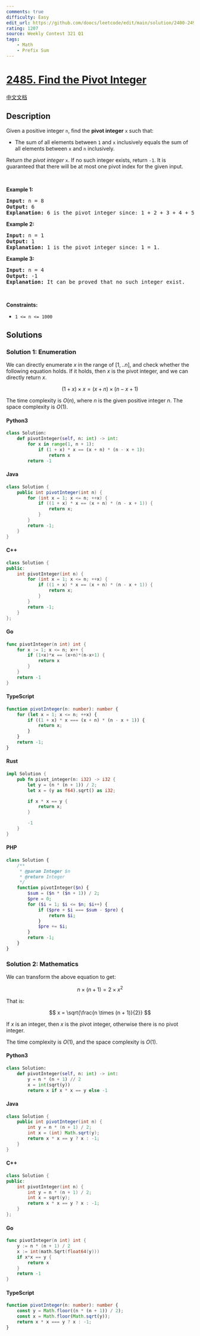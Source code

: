 ```yaml
---
comments: true
difficulty: Easy
edit_url: https://github.com/doocs/leetcode/edit/main/solution/2400-2499/2485.Find%20the%20Pivot%20Integer/README_EN.md
rating: 1207
source: Weekly Contest 321 Q1
tags:
    - Math
    - Prefix Sum
---
```


<!-- problem:start -->

# [2485. Find the Pivot Integer](https://leetcode.com/problems/find-the-pivot-integer)

[中文文档](/solution/2400-2499/2485.Find%20the%20Pivot%20Integer/README.md)

## Description

<!-- description:start -->

<p>Given a positive integer <code>n</code>, find the <strong>pivot integer</strong> <code>x</code> such that:</p>

<ul>
	<li>The sum of all elements between <code>1</code> and <code>x</code> inclusively equals the sum of all elements between <code>x</code> and <code>n</code> inclusively.</li>
</ul>

<p>Return <em>the pivot integer </em><code>x</code>. If no such integer exists, return <code>-1</code>. It is guaranteed that there will be at most one pivot index for the given input.</p>

<p>&nbsp;</p>
<p><strong class="example">Example 1:</strong></p>

<pre>
<strong>Input:</strong> n = 8
<strong>Output:</strong> 6
<strong>Explanation:</strong> 6 is the pivot integer since: 1 + 2 + 3 + 4 + 5 + 6 = 6 + 7 + 8 = 21.
</pre>

<p><strong class="example">Example 2:</strong></p>

<pre>
<strong>Input:</strong> n = 1
<strong>Output:</strong> 1
<strong>Explanation:</strong> 1 is the pivot integer since: 1 = 1.
</pre>

<p><strong class="example">Example 3:</strong></p>

<pre>
<strong>Input:</strong> n = 4
<strong>Output:</strong> -1
<strong>Explanation:</strong> It can be proved that no such integer exist.
</pre>

<p>&nbsp;</p>
<p><strong>Constraints:</strong></p>

<ul>
	<li><code>1 &lt;= n &lt;= 1000</code></li>
</ul>

<!-- description:end -->

## Solutions

<!-- solution:start -->

### Solution 1: Enumeration

We can directly enumerate $x$ in the range of $[1,..n]$, and check whether the following equation holds. If it holds, then $x$ is the pivot integer, and we can directly return $x$.

$$
(1 + x) \times x = (x + n) \times (n - x + 1)
$$

The time complexity is $O(n)$, where $n$ is the given positive integer $n$. The space complexity is $O(1)$.

<!-- tabs:start -->

#### Python3

```python
class Solution:
    def pivotInteger(self, n: int) -> int:
        for x in range(1, n + 1):
            if (1 + x) * x == (x + n) * (n - x + 1):
                return x
        return -1
```

#### Java

```java
class Solution {
    public int pivotInteger(int n) {
        for (int x = 1; x <= n; ++x) {
            if ((1 + x) * x == (x + n) * (n - x + 1)) {
                return x;
            }
        }
        return -1;
    }
}
```

#### C++

```cpp
class Solution {
public:
    int pivotInteger(int n) {
        for (int x = 1; x <= n; ++x) {
            if ((1 + x) * x == (x + n) * (n - x + 1)) {
                return x;
            }
        }
        return -1;
    }
};
```

#### Go

```go
func pivotInteger(n int) int {
	for x := 1; x <= n; x++ {
		if (1+x)*x == (x+n)*(n-x+1) {
			return x
		}
	}
	return -1
}
```

#### TypeScript

```ts
function pivotInteger(n: number): number {
    for (let x = 1; x <= n; ++x) {
        if ((1 + x) * x === (x + n) * (n - x + 1)) {
            return x;
        }
    }
    return -1;
}
```

#### Rust

```rust
impl Solution {
    pub fn pivot_integer(n: i32) -> i32 {
        let y = (n * (n + 1)) / 2;
        let x = (y as f64).sqrt() as i32;

        if x * x == y {
            return x;
        }

        -1
    }
}
```

#### PHP

```php
class Solution {
    /**
     * @param Integer $n
     * @return Integer
     */
    function pivotInteger($n) {
        $sum = ($n * ($n + 1)) / 2;
        $pre = 0;
        for ($i = 1; $i <= $n; $i++) {
            if ($pre + $i === $sum - $pre) {
                return $i;
            }
            $pre += $i;
        }
        return -1;
    }
}
```

<!-- tabs:end -->

<!-- solution:end -->

<!-- solution:start -->

### Solution 2: Mathematics

We can transform the above equation to get:

$$
n \times (n + 1) = 2 \times x^2
$$

That is:

$$
x = \sqrt{\frac{n \times (n + 1)}{2}}
$$

If $x$ is an integer, then $x$ is the pivot integer, otherwise there is no pivot integer.

The time complexity is $O(1)$, and the space complexity is $O(1)$.

<!-- tabs:start -->

#### Python3

```python
class Solution:
    def pivotInteger(self, n: int) -> int:
        y = n * (n + 1) // 2
        x = int(sqrt(y))
        return x if x * x == y else -1
```

#### Java

```java
class Solution {
    public int pivotInteger(int n) {
        int y = n * (n + 1) / 2;
        int x = (int) Math.sqrt(y);
        return x * x == y ? x : -1;
    }
}
```

#### C++

```cpp
class Solution {
public:
    int pivotInteger(int n) {
        int y = n * (n + 1) / 2;
        int x = sqrt(y);
        return x * x == y ? x : -1;
    }
};
```

#### Go

```go
func pivotInteger(n int) int {
	y := n * (n + 1) / 2
	x := int(math.Sqrt(float64(y)))
	if x*x == y {
		return x
	}
	return -1
}
```

#### TypeScript

```ts
function pivotInteger(n: number): number {
    const y = Math.floor((n * (n + 1)) / 2);
    const x = Math.floor(Math.sqrt(y));
    return x * x === y ? x : -1;
}
```

<!-- tabs:end -->

<!-- solution:end -->

<!-- problem:end -->

